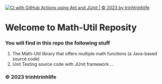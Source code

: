 [![CI with GitHub Actions using Ant and JUnit | © 2023 by trinhtrinhlife](https://github.com/trinhtrinh342004/math-util/actions/workflows/ci-junit.yml/badge.svg)](https://github.com/trinhtrinh342004/math-util/actions/workflows/ci-junit.yml)

# Welcome to Math-Util Reposity
### You will find in this repo the following stuff
1. The Math-Util library that offers multiple math functions (a Java-based source code)
2. Unit Testing source code with JUnit framework
...

### © 2023 trinhtrinhlife
